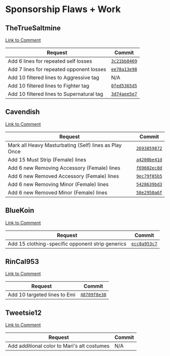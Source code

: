# Sponsorship Flaws + Work

## TheTrueSaltmine

[Link to Comment](https://old.reddit.com/r/spnati/comments/s1k1kz/mari_is_requesting_sponsorship/hs9ufjn/)

| Request | Commit |
|---------|--------|
| Add 6 lines for repeated self losses | [`3c21bb8469`](https://gitgud.io/spnati/spnati/-/commit/3c21bb8469ea37d22545660cfe39c18d62c5f499) |
| Add 7 lines for repeated opponent losses | [`ee78a13e98`](https://gitgud.io/spnati/spnati/-/commit/ee78a13e98e50b2521b5c52174c988e16c26e903) |
| Add 10 filtered lines to Aggressive tag | N/A |
| Add 10 filtered lines to Fighter tag | [`0fed5365d5`](https://gitgud.io/spnati/spnati/commit/0fed5365d539aa4a18d5d1ea054731c808f3aea1) |
| Add 10 filtered lines to Supernatural tag | [`3d74aee5e7`](https://gitgud.io/spnati/spnati/commit/3d74aee5e7d96ec514e20a091de4ac954ae6c2f7) |

## Cavendish

[Link to Comment](https://old.reddit.com/r/spnati/comments/s1k1kz/mari_is_requesting_sponsorship/hsbardq/)

| Request | Commit |
|---------|--------|
| Mark all Heavy Masturbating (Self) lines as Play Once | [`2693859872`](https://gitgud.io/spnati/spnati/-/commit/26938598720d3590025c5264dd0e646f1aaa967b) |
| Add 15 Must Strip (Female) lines | [`a4200be41d`](https://gitgud.io/spnati/spnati/-/commit/a4200be41d42416d29bef3b7dab096746b61784c) |
| Add 6 new Removing Accessory (Female) lines | [`f69602ec8d`](https://gitgud.io/spnati/spnati/-/commit/f69602ec8d7e89582ff8949af607739824582813) |
| Add 6 new Removed Accessory (Female) lines | [`9ec79f05b5`](https://gitgud.io/spnati/spnati/-/commit/9ec79f05b5) |
| Add 6 new Removing Minor (Female) lines | [`5428639bd3`](https://gitgud.io/spnati/spnati/-/commit/5428639bd3) |
| Add 6 new Removed Minor (Female) lines | [`58e2950a6f`](https://gitgud.io/spnati/spnati/-/commit/58e2950a6ffd45fb6e3daba7fd25648282357fdc) |

## BlueKoin

[Link to Comment](https://old.reddit.com/r/spnati/comments/s1k1kz/mari_is_requesting_sponsorship/hs9ypz2/)

| Request | Commit |
|---------|--------|
| Add 15 clothing-specific opponent strip generics | [`ecc8a953c7`](https://gitgud.io/spnati/spnati/-/commit/ecc8a953c7dba47a77fe5decfd586ab9fb1c39c4) |

## RinCal953

[Link to Comment](https://reddit.com/r/spnati/comments/s1k1kz/mari_is_requesting_sponsorship/hs8zhv6/)

| Request | Commit |
|---------|--------|
| Add 10 targeted lines to Emi | [`48709f8e30`](https://gitgud.io/spnati/spnati/-/commit/48709f8e30b97c08b3985f77fe7b1d9f63fd6ad7) |

## Tweetsie12

[Link to Comment](https://old.reddit.com/r/spnati/comments/s1k1kz/mari_is_requesting_sponsorship/hs9ner2/)

| Request | Commit |
|---------|--------|
| Add additional color to Mari's alt costumes | N/A |
